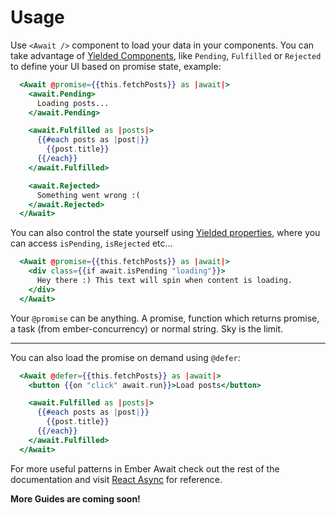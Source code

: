 # Usage

Use `<Await />` component to load your data in your components. You can take advantage of [Yielded Components](../api/yielded-components.md), like `Pending`, `Fulfilled` or `Rejected` to define your UI based on promise state, example:

```hbs
  <Await @promise={{this.fetchPosts}} as |await|>
    <await.Pending>
      Loading posts...
    </await.Pending>

    <await.Fulfilled as |posts|>
      {{#each posts as |post|}}
        {{post.title}}
      {{/each}}
    </await.Fulfilled>

    <await.Rejected>
      Something went wrong :(
    </await.Rejected>
  </Await>
```

You can also control the state yourself using [Yielded properties](../api/yielded-properties.md), where you can access `isPending`, `isRejected` etc...

```hbs
  <Await @promise={{this.fetchPosts}} as |await|>
    <div class={{if await.isPending "loading"}}>
      Hey there :) This text will spin when content is loading.
    </div>
  </Await>
```

Your `@promise` can be anything. A promise, function which returns promise, a task (from ember-concurrency) or normal string. Sky is the limit.

___

You can also load the promise on demand using `@defer`:

```hbs
  <Await @defer={{this.fetchPosts}} as |await|>
    <button {{on "click" await.run}}>Load posts</button>

    <await.Fulfilled as |posts|>
      {{#each posts as |post|}}
        {{post.title}}
      {{/each}}
    </await.Fulfilled>
  </Await>
```

For more useful patterns in Ember Await check out the rest of the documentation and visit [React Async](react-async.com) for reference.

**More Guides are coming soon!**
